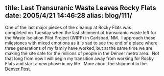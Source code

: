 title: Last Transuranic Waste Leaves Rocky Flats
date: 2005/4/21 14:46:28
alias: blog/111/
---
One of the last major pieces of the cleanup at Rocky Flats was completed on Tuesday when the last shipment of transuranic waste left for the Waste Isolation Pilot Project (WIPP) in Carlsbad, NM.  I approach these milestones with mixed emotions as it is sad to see the end of a place where three generations of my family have worked, but at the same time we are making the site safe for the millions of people in the Denver metro area.  Not that long from now I will begin my transition away from working for Rocky Flats and start a new phase in my life.  More about the shipment in the [Denver Post](http://www.denverpost.com/Stories/0,1413,36%257E53%257E2823506,00.html).